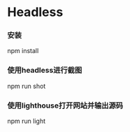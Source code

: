 # Headless

### 安装

npm install

### 使用headless进行截图

npm run shot

### 使用lighthouse打开网站并输出源码
npm run light
